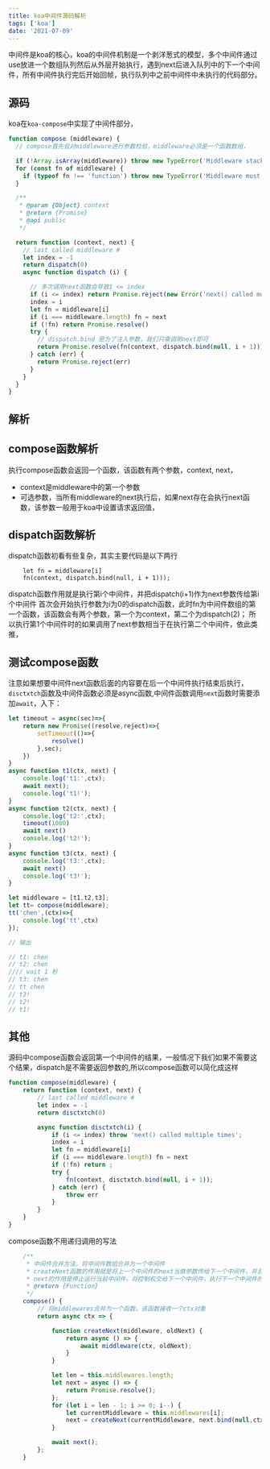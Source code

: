 ```yaml
---
title: koa中间件源码解析
tags: ['koa']
date: '2021-07-09'
---
```

中间件是koa的核心，koa的中间件机制是一个剥洋葱式的模型，多个中间件通过use放进一个数组队列然后从外层开始执行，遇到next后进入队列中的下一个中间件，所有中间件执行完后开始回帧，执行队列中之前中间件中未执行的代码部分。
## 源码
koa在`koa-compose`中实现了中间件部分，
```javascript
function compose (middleware) {
  // compose首先会对middleware进行参数检验，middleware必须是一个函数数组，

  if (!Array.isArray(middleware)) throw new TypeError('Middleware stack must be an array!')
  for (const fn of middleware) {
    if (typeof fn !== 'function') throw new TypeError('Middleware must be composed of functions!')
  }

  /**
   * @param {Object} context
   * @return {Promise}
   * @api public
   */

  return function (context, next) {
    // last called middleware #
    let index = -1
    return dispatch(0)
    async function dispatch (i) {

      // 多次调用next函数会导致1 <= index
      if (i <= index) return Promise.reject(new Error('next() called multiple times'))
      index = i
      let fn = middleware[i]
      if (i === middleware.length) fn = next
      if (!fn) return Promise.resolve()
      try {
        // dispatch.bind 是为了注入参数，我们只需调用next即可
        return Promise.resolve(fn(context, dispatch.bind(null, i + 1)));
      } catch (err) {
        return Promise.reject(err)
      }
    }
  }
}

```

## 解析
## compose函数解析
执行compose函数会返回一个函数，该函数有两个参数，context, next，
+ context是middleware中的第一个参数
+ 可选参数，当所有middleware的next执行后，如果next存在会执行next函数，该参数一般用于koa中设置请求返回值，
## dispatch函数解析
dispatch函数初看有些复杂，其实主要代码是以下两行

```
    let fn = middleware[i]
    fn(context, dispatch.bind(null, i + 1)));
```
dispatch函数作用就是执行第i个中间件，并把dispatch(i+1)作为next参数传给第i个中间件
首次会开始执行参数为i为0的dispatch函数，此时fn为中间件数组的第一个函数，该函数会有两个参数，第一个为context，第二个为dispatch(2)；
所以执行第1个中间件时的如果调用了next参数相当于在执行第二个中间件，依此类推，

## 测试compose函数
注意如果想要中间件next函数后面的内容要在后一个中间件执行结束后执行，`disctxtch`函数及中间件函数必须是async函数,中间件函数调用`next`函数时需要添加`await`，入下：

```javascript
let timeout = async(sec)=>{
    return new Promise((resolve,reject)=>{
        setTimeout(()=>{
            resolve()
        },sec);
    })
}
async function t1(ctx, next) {
    console.log('t1:',ctx);
    await next();
    console.log('t1!');
}
async function t2(ctx, next) {
    console.log('t2:',ctx);
    timeout(1000)
    await next()
    console.log('t2!');
}
async function t3(ctx, next) {
    console.log('t3:',ctx);
    await next()
    console.log('t3!');
}

let middleware = [t1,t2,t3];
let tt= compose(middleware);
tt('chen',(ctx)=>{
    console.log('tt',ctx)
});

// 输出

// t1: chen
// t2: chen
//// wait 1 秒
// t3: chen
// tt chen
// t3!
// t2!
// t1!
```

## 其他

源码中compose函数会返回第一个中间件的结果，一般情况下我们如果不需要这个结果，dispatch是不需要返回参数的,所以compose函数可以简化成这样
```javascript
function compose(middleware) {
    return function (context, next) {
        // last called middleware #
        let index = -1
        return disctxtch(0)

        async function disctxtch(i) {
            if (i <= index) throw 'next() called multiple times';
            index = i
            let fn = middleware[i]
            if (i === middleware.length) fn = next
            if (!fn) return ;
            try {
                fn(context, disctxtch.bind(null, i + 1));
            } catch (err) {
                throw err
            }
        }
    }
}
```

compose函数不用递归调用的写法
```javascript
    /**
     * 中间件合并方法，将中间件数组合并为一个中间件
     * createNext函数的作用就是将上一个中间件的next当做参数传给下一个中间件，并且将上下文ctx绑定当前中间件，当中间件执行完，调用next()的时候，其实就是去执行下一个中间件。
     * next的作用是停止运行当前中间件，将控制权交给下一个中间件，执行下一个中间件的next()之前的代码，当下一个中间件运行的代码遇到了next()，又会将代码执行权交给下下个中间件，当执行到最后一个中间件的时候，控制权发生反转，开始回头去执行之前所有中间件中剩下未执行的代码
     * @return {Function}
     */
    compose() {
        // 将middlewares合并为一个函数，该函数接收一个ctx对象
        return async ctx => {

            function createNext(middleware, oldNext) {
                return async () => {
                    await middleware(ctx, oldNext);
                }
            }

            let len = this.middlewares.length;
            let next = async () => {
                return Promise.resolve();
            };
            for (let i = len - 1; i >= 0; i--) {
                let currentMiddleware = this.middlewares[i];
                next = createNext(currentMiddleware, next.bind(null,ctx));
            }

            await next();
        };
    }
```